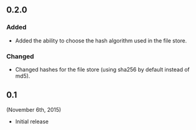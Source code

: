 ## 0.2.0

### Added

- Added the ability to choose the hash algorithm used in the file store.

### Changed

- Changed hashes for the file store (using sha256 by default instead of md5).


## 0.1

(November 6th, 2015)

- Initial release
